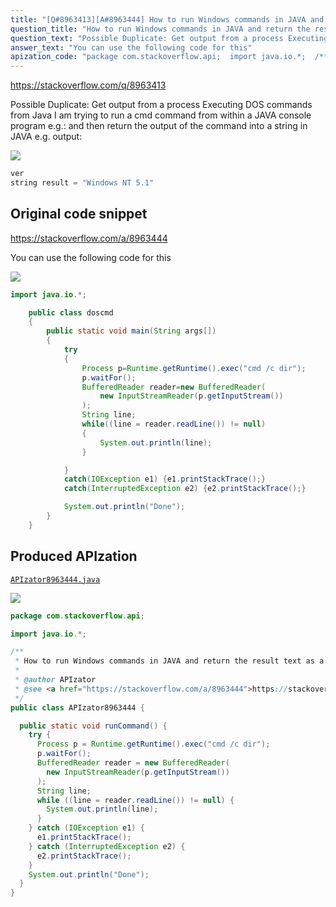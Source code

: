 ```yaml
---
title: "[Q#8963413][A#8963444] How to run Windows commands in JAVA and return the result text as a string"
question_title: "How to run Windows commands in JAVA and return the result text as a string"
question_text: "Possible Duplicate: Get output from a process Executing DOS commands from Java I am trying to run a cmd command from within a JAVA console program e.g.: and then return the output of the command into a string in JAVA e.g. output:"
answer_text: "You can use the following code for this"
apization_code: "package com.stackoverflow.api;  import java.io.*;  /**  * How to run Windows commands in JAVA and return the result text as a string  *  * @author APIzator  * @see <a href=\"https://stackoverflow.com/a/8963444\">https://stackoverflow.com/a/8963444</a>  */ public class APIzator8963444 {    public static void runCommand() {     try {       Process p = Runtime.getRuntime().exec(\"cmd /c dir\");       p.waitFor();       BufferedReader reader = new BufferedReader(         new InputStreamReader(p.getInputStream())       );       String line;       while ((line = reader.readLine()) != null) {         System.out.println(line);       }     } catch (IOException e1) {       e1.printStackTrace();     } catch (InterruptedException e2) {       e2.printStackTrace();     }     System.out.println(\"Done\");   } }"
---
```


https://stackoverflow.com/q/8963413

Possible Duplicate:
Get output from a process
Executing DOS commands from Java
I am trying to run a cmd command from within a JAVA console program e.g.:
and then return the output of the command into a string in JAVA e.g. output:


<div class="code-logo"><img src="/stackoverflow.png" /></div>

```java
ver
string result = "Windows NT 5.1"
```


## Original code snippet

https://stackoverflow.com/a/8963444

You can use the following code for this

<div class="code-logo"><img src="/stackoverflow.png" /></div>

```java
import java.io.*; 

    public class doscmd 
    { 
        public static void main(String args[]) 
        { 
            try 
            { 
                Process p=Runtime.getRuntime().exec("cmd /c dir"); 
                p.waitFor(); 
                BufferedReader reader=new BufferedReader(
                    new InputStreamReader(p.getInputStream())
                ); 
                String line; 
                while((line = reader.readLine()) != null) 
                { 
                    System.out.println(line);
                } 

            }
            catch(IOException e1) {e1.printStackTrace();} 
            catch(InterruptedException e2) {e2.printStackTrace();} 

            System.out.println("Done"); 
        } 
    }
```

## Produced APIzation

[`APIzator8963444.java`](https://github.com/pasqualesalza/apization/raw/main/data/search/APIzator8963444.java)

<div class="code-logo"><img src="/apizator.png" /></div>

```java
package com.stackoverflow.api;

import java.io.*;

/**
 * How to run Windows commands in JAVA and return the result text as a string
 *
 * @author APIzator
 * @see <a href="https://stackoverflow.com/a/8963444">https://stackoverflow.com/a/8963444</a>
 */
public class APIzator8963444 {

  public static void runCommand() {
    try {
      Process p = Runtime.getRuntime().exec("cmd /c dir");
      p.waitFor();
      BufferedReader reader = new BufferedReader(
        new InputStreamReader(p.getInputStream())
      );
      String line;
      while ((line = reader.readLine()) != null) {
        System.out.println(line);
      }
    } catch (IOException e1) {
      e1.printStackTrace();
    } catch (InterruptedException e2) {
      e2.printStackTrace();
    }
    System.out.println("Done");
  }
}

```